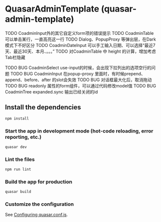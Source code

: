 # QuasarAdminTemplate (quasar-admin-template)

TODO CoadminInput外的其它自定义form项的错误提示
TODO CoadminTable 可以单击某行，一直高亮这一行
TODO Dialog、PopupProxy 等弹出层，在Dark模式下不好区分
TODO CoadminDateInput 可以手工输入日期、可以选择“最近7天、最近30天、本月、。。。”
TODO 对CoadminTable 中 height 的计算，增加考虑Tab栏隐藏

TODO BUG CoadminSelect use-input的时候，会出现下拉列出的选项空行的问题
TODO BUG CoadminInput 在popup-proxy 里面时，有时候prepend、append、before、after 的slot会失效
TODO BUG 对话框最大化后，取消拖动
TODO BUG readonly 属性的form组件，可以通过代码修改model值
TODO BUG CoadminTree expanded.sync 输出已经关闭的id

## Install the dependencies
```bash
npm install
```

### Start the app in development mode (hot-code reloading, error reporting, etc.)
```bash
quasar dev
```

### Lint the files
```bash
npm run lint
```

### Build the app for production
```bash
quasar build
```

### Customize the configuration
See [Configuring quasar.conf.js](https://quasar.dev/quasar-cli/quasar-conf-js).
